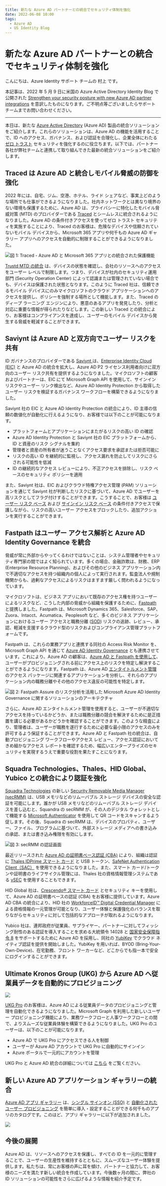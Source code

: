```yaml
---
title: 新たな Azure AD パートナーとの統合でセキュリティ体制を強化
date: 2022-06-08 10:00
tags:
  - Azure AD
  - US Identity Blog
---
```


# 新たな Azure AD パートナーとの統合でセキュリティ体制を強化

こんにちは、Azure Identity サポート チームの 村上 です。

本記事は、2022 年 5 月 9 日に米国の Azure Active Directory Identity Blog で公開された [Strengthen your security posture with new Azure AD partner integrations](https://techcommunity.microsoft.com/t5/azure-active-directory-identity/strengthen-your-security-posture-with-new-azure-ad-partner/ba-p/2810642) を意訳したものになります。ご不明点等ございましたらサポート チームまでお問い合わせください。

---

本日は、新たな [Azure Active Directory](https://azure.microsoft.com/ja-jp/services/active-directory/) (Azure AD) 製品の統合ソリューションをご紹介します。これらのソリューションは、Azure AD の機能を活用することで、ID へのアクセス、ガバナンス、および認証を合理化し、企業全体にわたる [ゼロ トラスト](https://www.microsoft.com/ja-jp/sec（（urity/business/zero-trust) セキュリティを強化するのに役立ちます。以下では、パートナー各社が弊社チームと連携して取り組んできた最新の統合ソリューションをご紹介します。

## Traced は Azure AD と統合しモバイル脅威の防御を強化

2022 年には、自宅、ジム、空港、ホテル、ライド シェアなど、事実上どのような場所でも仕事ができるようになりました。社内ネットワークとは異なり境界のない環境も保護するために、Azure AD は、プライバシーに特化したモバイル脅威対策 (MTD) のプロバイダーである [Traced](https://traced.app/integration-with-azure-ad/) とシームレスに統合されるようになりました。Azure AD の条件付きアクセスを使ってゼロ トラスト セキュリティを実施することにより、Traced のお客様は、危険なデバイスや信頼されていないモバイル デバイスから、Microsoft 365 アプリや何千もの Azure AD ギャラリー アプリへのアクセスを自動的に制限することができるようになりました。

![図 1: Traced - Azure AD と Microsoft 365 アプリとの統合された保護機能](./strengthen-your-security-posture-with-new-azure-ad-partner/01_jtrupp_0-1651594641519.png)

[Trustd MTD の統合](https://traced.app/trustd-mtd/) は、デバイスの状態を確認し、会社のリソースへのアクセスをユーザー レベルで制限します。つまり、デバイスが社内のセキュリティ運用部門 (Security Operation Center) によって認識または管理されていない場合でも、デバイスは保護された状態となります。このように Traced 社は、信頼できるモバイル デバイスにのみマイクロソフトのクラウド アプリケーションへのアクセスを提供し、ポリシーを強制する場所として機能します。また、Traced のディープ ラーニング エンジンにより、悪意のあるアプリを発見したり、分析と対応に重要な情報が得られたりなどします。この新しい Traced との統合により、お客様はコンプライアンスを達成し、ユーザーのモバイル デバイスから発生する脅威を軽減することができます。

## Saviynt は Azure AD と双方向でユーザー リスクを共有  

ID ガバナンスのプロバイダーである [Saviynt ](https://saviynt.com/) は、[Enterprise Identity Cloud (EIC)](https://saviynt.com/enterprise-identity-cloud/) と Azure AD の統合を拡大し、Azure AD P2 ライセンス利用者向けに双方向のユーザー リスク共有を提供するようになりました。マイクロソフトの顧客およびパートナーは、EIC にて Microsoft Graph API を使用して、サインイン リスクやユーザー リンク検出など、Azure AD Identity Protection から取得したユーザー リスクを検証するガバナンス ワークフローを構築できるようになりました。 

Saviynt 社の EIC と Azure AD Identity Protection の統合により、ID 主導の信頼の数値化が自動化に行えるようになり、お客様では以下のことが可能になります。 
 
- プラットフォームとアプリケーションにまたがるリスクの高い ID の確認
- Azure AD Identity Protection と Saviynt 社の EIC プラットフォームから、ID と資産のリスク シグナルを集約
- 管理者と資産の所有者が迷うことなくアクセス要求を承認または拒否可能に
- リスクの高い ID を継続的に監視し、アクセス漏れを防止してリスクにさらされる可能性を低減
- ID の継続的なアクセス レビューにより、不正アクセスを排除し、リスク ベースのセキュリティ ポリシーを適用

また、Saviynt 社は、EIC およびクラウド特権アクセス管理 (PAM) ソリューションを通じて Saviynt 社が判断したリスクに基づいて、Azure AD でユーザーを高リスクとしてフラグ付けすることができます。こうすることで、お客様は [ユーザー リスク ベース](https://docs.microsoft.com/ja-jp/azure/active-directory/conditional-access/howto-conditional-access-policy-risk-user) および [サインイン リスク ベース](https://docs.microsoft.com/ja-jp/azure/active-directory/conditional-access/howto-conditional-access-policy-risk) の条件付きアクセスで保護しながら、リスクの高いユーザー アクセスをブロックしたり、追加アクションを実行することができます。

## Fastpath はユーザー アクセス解析と Azure AD Identity Governance を統合  

脅威が常に外部からやってくるわけではないことは、システム管理者やセキュリティ専門家の間ではよく知られています。多くの場合、金融詐欺は、財務、ERP (Enterprise Resource Planning)、およびその他のビジネス アプリケーション内で不適切なアクセスを持つ組織内の個人によって実行されます。監査法人や規制機関からも、過剰なアクセスによるリスクはますます厳しく問われるようになっています。

マイクロソフトは、ビジネス アプリにおいて既存のアクセス権を持つユーザーによるリスクなど、こうした内部の脅威から組織を保護するために、[Fastpath](https://www.gofastpath.com/) と提携しました。Fastpath は、Microsoft Dynamics 365、Salesforce、SAP、Zuora、Intacct、Acumatica、Peoplesoft など、多くのビジネス アプリケーションにおけるユーザー アクセスと職務分離 ([SOD](https://techcommunity.microsoft.com/t5/azure-active-directory-identity/ensure-compliance-using-separation-of-duties-checks-in-access/ba-p/2466939)) リスクの追跡、レビュー、承認、軽減を支援するクラウド型のリスクおよびコンプライアンス管理プラットフォームです。
 
Fastpath は、これらの業務アプリと連携する同社の Access Risk Monitor を、Microsoft Graph API を通じて [Azure AD Identity Governance](https://docs.microsoft.com/ja-jp/azure/active-directory/governance/identity-governance-overview) とも連携させています。これにより、Azure AD の顧客は、[Azure AD と Fastpath を使用して](https://www.gofastpath.com/blog/fastpath-integrates-with-azure-ad-identity-governance-for-improved-security)、ユーザーがプロビジョニングされる前にアクセス上のリスクを特定し解決することができるようになります。Fastpath は、Azure AD [エンタイトルメント管理](https://docs.microsoft.com/ja-jp/azure/active-directory/governance/entitlement-management-overview) のアクセス パッケージに関連するアプリケーションを分析し、それらのアプリケーション内の職務分離やその他のアクセス違反の可能性を特定します。 

![図 2: Fastpath Assure のリスク分析を活用した Microsoft Azure AD Identity Governance に関するソリューションのアーキテクチャ](./strengthen-your-security-posture-with-new-azure-ad-partner/02_jtrupp_2-1651594641533.jpeg)

さらに、Azure AD エンタイトルメント管理を使用すると、ユーザーが不適切なアクセスを持っているかどうか、または職務分離の競合を解決するために是正措置を講じる必要があるかどうかを確認することができます。このような精査により、管理者は、ユーザーが職務を遂行するために必要な最小限のアクセスのみを許可するよう保証することができます。Azure AD と Fastpath 社の統合は、自動プロビジョニング ワークフローやアクセス レビュー、アクセス認証においてきめ細かなアクセス レポートを確認するため、幅広いエンタープライズのセキュリティを実現するうえで重要な役割を果たすことになります。

## Squadra Technologies、Thales、HID Global、Yubico との統合により認証を強化 

[Squadra Technologies](https://www.squadratechnologies.com/) の新しい [Security Removable Media Manager (secRMM)](https://azuremarketplace.microsoft.com/en-us/marketplace/apps/SquadraTechnologies.SquadrasecRMMOMSsolution?tab=Overview) は、USB メモリなどのリムーバブル ストレージ デバイスの安全な認証を可能にします。誰かが USB メモリなどのリムーバブル ストレージ デバイスを差し込むと、Squandra の secRMM が、その人のデジタル ウォレットとして機能する [Microsoft Authenticator](https://www.microsoft.com/ja-jp/security/mobile-authenticator-app) を使用して QR コードをスキャンするよう促します。その後、Squadra の secRMM は、デバイスのプロパティ、ユーザー、ファイル、プログラムに基づいて、外部ストレージ メディアへの書き込みの承認、または書き込み権限を有効にします。 

![図 3: secRMM の認証画面](./strengthen-your-security-posture-with-new-azure-ad-partner/03_jtrupp_3-1651594641536.png)

最近リリースされた [Azure AD の証明書ベース認証 (CBA)](https://docs.microsoft.com/ja-jp/azure/active-directory/authentication/concept-certificate-based-authentication) により、組織は認証に [Thales IDPrime スマート カード](https://cpl.thalesgroup.com/access-management/idprime-md-pki-smart-cards) と USB トークン、[SafeNet Authentication Client（SAC）](https://cpl.thalesgroup.com/access-management/security-applications/authentication-client-token-management) を使用できるようになりました。また、スマート カード/トークンや証明書のライフサイクル管理には、Thales 社の資格情報管理システムである [vSEC](https://cpl.thalesgroup.com/access-management/vsec-cms-secure-device-management) を使用することもできます。
 
HID Global 社は、[Crescendo® スマート カード](https://www.hidglobal.com/products/cards-and-credentials/crescendo) とセキュリティ キーを使用して、Azure AD の証明書ベースの認証 (CBA) をお客様に提供しています。Azure AD CBA の統合により、HID 社の [WorkforceID™ Digital Credential Manager](https://www.hidglobal.com/solutions/identity-access-management/physical-identity-access-management/workforceid-digital-credential-manager) による資格情報の一元管理が可能となり、ユーザー体験と保護強化のバランスを取りながらセキュリティに対して包括的なアプローチが取れるようになります。

Yubico 社は、連邦政府が従業員、サプライヤー、パートナーに対してフィッシング耐性のある認証を導入することを求める大統領令 14028 と [国家安全保障指令 8](https://www.whitehouse.gov/briefing-room/presidential-actions/2022/01/19/memorandum-on-improving-the-cybersecurity-of-national-security-department-of-defense-and-intelligence-community-systems/) をサポートするために Azure AD を採用し、同社の [YubiKey](https://www.youtube.com/watch?v=QNwihkspJS0) でクラウド ネイティブ認証を提供を開始しました。YubiKey を用いれば、BYOD (Bring-Your-Own-Device)、在宅勤務、フロント ワーカーなど、どこからでも指一本で安全にログインすることができます。 

## Ultimate Kronos Group (UKG) から Azure AD へ従業員データを自動的にプロビジョニング

![](./strengthen-your-security-posture-with-new-azure-ad-partner/04_jtrupp_4-1651594641538.png)

[UKG Pro](https://marketplace.ukg.com/en-US/apps/368607/ukg-pro-for-microsoft-azure-active-directory/resources) のお客様は、Azure AD による従業員データのプロビジョニングと管理を自動化できるようになりました。Microsoft Graph を利用した新しいユーザー プロビジョニング機能により、業務ワークフローと人事ワークフローとの間で、よりスムーズな従業員体験を構築できるようになりました。UKG Pro のユーザーは、以下のことが可能になります。

- Azure AD で UKG Pro にアクセスできる人を制御
- ユーザーが Azure AD アカウントで UKG Pro に自動的にサインイン
- Azure ポータルで一元的にアカウントを管理

UKG Pro と Azure AD 統合の詳細については [こちら](https://www.youtube.com/watch?v=cu_HvXts-BQ&feature=youtu.be) をご覧ください。

## 新しい Azure AD アプリケーション ギャラリーの統合  

[Azure AD アプリ ギャラリー](https://www.youtube.com/watch?v=MHXm6Jwozm0) は、[シングル サインオン (SSO)](https://www.youtube.com/watch?v=7SU5S0WtNNk) と [自動化されたユーザー プロビジョニング](https://www.youtube.com/watch?v=k2_fk7BY8Ow) を簡単に導入・設定することができる何千ものアプリのカタログです。このほど、アプリ ギャラリーに以下が追加されました。

![](./strengthen-your-security-posture-with-new-azure-ad-partner/05_jtrupp_5-1651594641541.png)

## 今後の展開 

Azure AD は、リソースへのアクセスを保護し、すべての ID を一元的に管理することで、ユーザーの生産性を維持するとともに、スムーズなユーザー体験を提供します。私たちは、常にお客様の声に耳を傾け、パートナーと協力して、お客様のニーズを満たす新しい統合を作成しています。今後数ヶ月の間に、弊社の ID ソリューションの可能性をさらに広げるような情報を紹介予定です。
